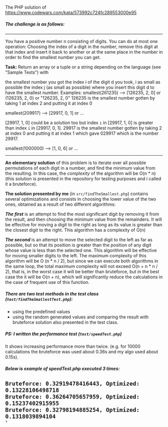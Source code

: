 The PHP solution of https://www.codewars.com/kata/573992c724fc289553000e95

##### The challenge is as follows:

---
You have a positive number n consisting of digits. You can do at most one operation: Choosing the index of a digit in the number, remove this digit at that index and insert it back to another or at the same place in the number in order to find the smallest number you can get.

**Task:**
Return an array or a tuple or a string depending on the language (see "Sample Tests") with

the smallest number you got
the index i of the digit d you took, i as small as possible
the index j (as small as possible) where you insert this digit d to have the smallest number.
Examples:
smallest(261235) --> [126235, 2, 0] or (126235, 2, 0) or "126235, 2, 0"
126235 is the smallest number gotten by taking 1 at index 2 and putting it at index 0

smallest(209917) --> [29917, 0, 1] or ...

[29917, 1, 0] could be a solution too but index `i` in [29917, 1, 0] is greater than 
index `i` in [29917, 0, 1].
29917 is the smallest number gotten by taking 2 at index 0 and putting it at index 1 which gave 029917 which is the number 29917.

smallest(1000000) --> [1, 0, 6] or ...

---

**An elementary solution** of this problem is to iterate over all possible permutations of each digit in a number, and find the minimum value from the resulting.
In this case, the _complexity_ of the algorithm will be O(n * n) (this solution is presented in the repository for testing purposes and i called it a bruteforce).

**The solution presented by me** (in `src/findTheSmallest.php`) contains several optimizations and consists in choosing the lower value of the two ones,
obtained as a result of two different algorithms:

**_The first_** is an attempt to find the most significant digit by removing it from the result, and then choosing the minimum value from the remainders. It will be effective for moving a digit to the right as long as its value is greater than the closest digit to the right.
This algorithm has a complexity of O(n)

**_The second_** is an attempt to move the selected digit to the left as far as possible,
but so that its position is greater than the position of any digit whose value is less than the selected one.
This algorithm will be effective for moving smaller digits to the left.
The maximum complexity of this algorithm will be O (n * n / 2), but since we can execute both algorithms in the same loop,
the total maximum complexity will not exceed O(n + n * n / 2), that is, in the worst case it will be better than bruteforce,
but in the best case the it will be O(n + n), which will significantly reduce the calculations in the case of frequent use of this function.

##### There are two test methods in the test class (`test/findTheSmallestTest.php`):
- using the predefined values
- using the random generated values and comparing the result with bruteforce solution also presented in the test class.

##### PS: I written the performance test (`test/speedTest.php`)

It shows increasing performance more than twice.  (e.g. for 10000 calculations the bruteforce was used about 0.36s and my algo used about 0.15s).

##### Below is example of speedTest.php executed 3 times:
`Bruteforce: 0.32919478416443, Optimized: 0.13228106498718`  
`Bruteforce: 0.36264705657959, Optimized: 0.15237402915955`  
`Bruteforce: 0.32798194885254, Optimized: 0.1318039894104`  
`
---